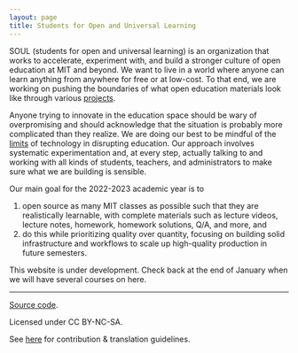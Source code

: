 ```yaml
---
layout: page
title: Students for Open and Universal Learning
---
```


SOUL (students for open and universal learning) is an organization that works to accelerate, experiment with, and build a stronger culture of open education at MIT and beyond. We want to live in a world where anyone can learn anything from anywhere for free or at low-cost. To that end, we are working on pushing the boundaries of what open education materials look like through various [projects](/projects/).

Anyone trying to innovate in the education space should be wary of overpromising and should acknowledge that the situation is probably more complicated than they realize. We are doing our best to be mindful of the [limits](https://failuretodisrupt.com/) of technology in disrupting education. Our approach involves systematic experimentation and, at every step, actually talking to and working with all kinds of students, teachers, and administrators to make sure what we are building is sensible.

Our main goal for the 2022-2023 academic year is to
1. open source as many MIT classes as possible such that they are realistically learnable, with complete materials such as lecture videos, lecture notes, homework, homework solutions, Q/A, and more, and
2. do this while prioritizing quality over quantity, focusing on building solid infrastructure and workflows to scale up high-quality production in future semesters.

This website is under development. Check back at the end of January when we will have several courses on here.

---

<div class="small center">
<p><a href="https://github.com/mitsoul/mitsoul.github.io">Source code</a>.</p>
<p>Licensed under CC BY-NC-SA.</p>
<p>See <a href="/license/">here</a> for contribution &amp; translation guidelines.</p>
</div>

